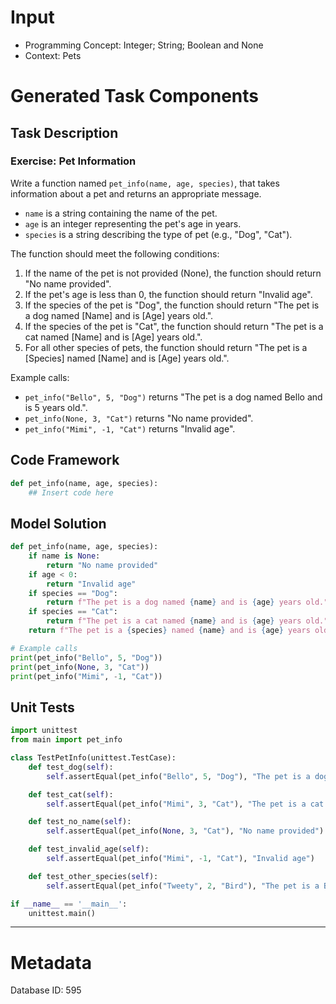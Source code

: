 # Input
- Programming Concept: Integer; String; Boolean and None
- Context: Pets

# Generated Task Components
## Task Description
### Exercise: Pet Information

Write a function named `pet_info(name, age, species)`, that takes information about a pet and returns an appropriate message. 

- `name` is a string containing the name of the pet.
- `age` is an integer representing the pet's age in years.
- `species` is a string describing the type of pet (e.g., "Dog", "Cat").

The function should meet the following conditions:
1. If the name of the pet is not provided (None), the function should return "No name provided".
2. If the pet's age is less than 0, the function should return "Invalid age".
3. If the species of the pet is "Dog", the function should return "The pet is a dog named [Name] and is [Age] years old.".
4. If the species of the pet is "Cat", the function should return "The pet is a cat named [Name] and is [Age] years old.".
5. For all other species of pets, the function should return "The pet is a [Species] named [Name] and is [Age] years old.".

Example calls:
- `pet_info("Bello", 5, "Dog")` returns "The pet is a dog named Bello and is 5 years old.".
- `pet_info(None, 3, "Cat")` returns "No name provided".
- `pet_info("Mimi", -1, "Cat")` returns "Invalid age".

## Code Framework
```python
def pet_info(name, age, species):
    ## Insert code here
```

## Model Solution
```python
def pet_info(name, age, species):
    if name is None:
        return "No name provided"
    if age < 0:
        return "Invalid age"
    if species == "Dog":
        return f"The pet is a dog named {name} and is {age} years old."
    if species == "Cat":
        return f"The pet is a cat named {name} and is {age} years old."
    return f"The pet is a {species} named {name} and is {age} years old."

# Example calls
print(pet_info("Bello", 5, "Dog"))
print(pet_info(None, 3, "Cat"))
print(pet_info("Mimi", -1, "Cat"))
```

## Unit Tests
```python
import unittest
from main import pet_info

class TestPetInfo(unittest.TestCase):
    def test_dog(self):
        self.assertEqual(pet_info("Bello", 5, "Dog"), "The pet is a dog named Bello and is 5 years old.")

    def test_cat(self):
        self.assertEqual(pet_info("Mimi", 3, "Cat"), "The pet is a cat named Mimi and is 3 years old.")

    def test_no_name(self):
        self.assertEqual(pet_info(None, 3, "Cat"), "No name provided")

    def test_invalid_age(self):
        self.assertEqual(pet_info("Mimi", -1, "Cat"), "Invalid age")

    def test_other_species(self):
        self.assertEqual(pet_info("Tweety", 2, "Bird"), "The pet is a Bird named Tweety and is 2 years old.")

if __name__ == '__main__':
    unittest.main()
```
___
# Metadata
Database ID: 595
